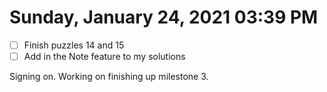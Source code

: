 # Sunday, January 24, 2021 03:39 PM
- [ ] Finish puzzles 14 and 15 
- [ ] Add in the Note feature to my solutions

Signing on. Working on finishing up milestone 3. 
